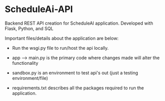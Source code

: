 # ScheduleAi-API
Backend REST API creation for ScheduleAI application. Developed with Flask, Python, and SQL

Important files/details about the application are below:

- Run the wsgi.py file to run/host the api locally.

- app --> main.py is the primary code where changes made will alter the functionality

- sandbox.py is an environment to test api's out (just a testing environment/file)

- requirements.txt describes all the packages required to run the application.
